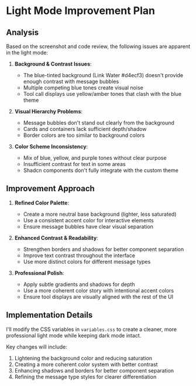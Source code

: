 # Light Mode Improvement Plan

## Analysis

Based on the screenshot and code review, the following issues are apparent in the light mode:

1. **Background & Contrast Issues**:
   - The blue-tinted background (Link Water #d4ecf3) doesn't provide enough contrast with message bubbles
   - Multiple competing blue tones create visual noise
   - Tool call displays use yellow/amber tones that clash with the blue theme

2. **Visual Hierarchy Problems**:
   - Message bubbles don't stand out clearly from the background
   - Cards and containers lack sufficient depth/shadow
   - Border colors are too similar to background colors

3. **Color Scheme Inconsistency**:
   - Mix of blue, yellow, and purple tones without clear purpose
   - Insufficient contrast for text in some areas
   - Shadcn components don't fully integrate with the custom theme

## Improvement Approach

1. **Refined Color Palette**:
   - Create a more neutral base background (lighter, less saturated)
   - Use a consistent accent color for interactive elements
   - Ensure message bubbles have clear visual separation

2. **Enhanced Contrast & Readability**:
   - Strengthen borders and shadows for better component separation
   - Improve text contrast throughout the interface
   - Use more distinct colors for different message types

3. **Professional Polish**:
   - Apply subtle gradients and shadows for depth
   - Use a more coherent color story with intentional accent colors
   - Ensure tool displays are visually aligned with the rest of the UI

## Implementation Details

I'll modify the CSS variables in `variables.css` to create a cleaner, more professional light mode while keeping dark mode intact.

Key changes will include:

1. Lightening the background color and reducing saturation
2. Creating a more coherent color system with better contrast
3. Enhancing shadows and borders for better component separation
4. Refining the message type styles for clearer differentiation